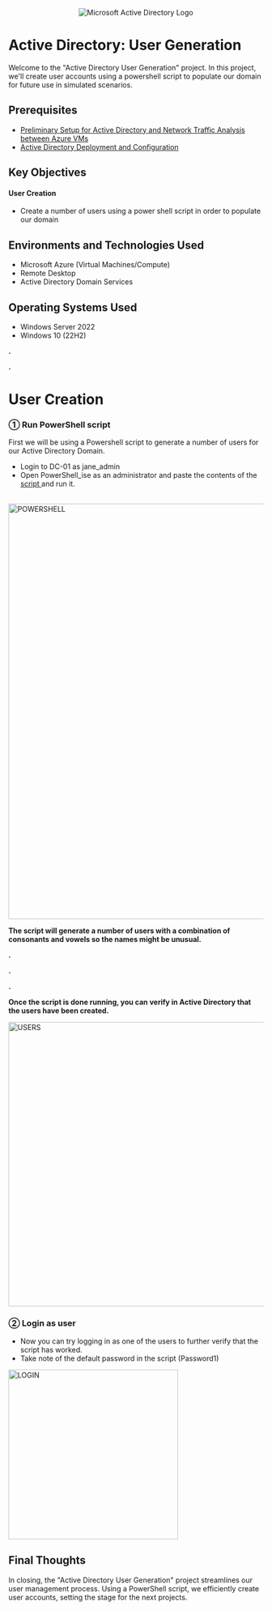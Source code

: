 <p align="center">
<img src="https://i.imgur.com/pU5A58S.png" alt="Microsoft Active Directory Logo"/>
</p>

<h1> Active Directory: User Generation </h1>


<p>Welcome to the "Active Directory User Generation" project. In this project, we'll create user accounts using a powershell script to populate our domain for future use in simulated scenarios. </p>

<h2>Prerequisites</h2>

- <a href="https://github.com/kirkgacias/ad-and-azuresetup"> Preliminary Setup for Active Directory and Network Traffic Analysis between Azure VMs </a>
- <a href="https://github.com/kirkgacias/ad-deployment-configuration"> Active Directory Deployment and Configuration </a>

<h2>Key Objectives</h2>

<h4>User Creation</h4>

-  Create a number of users using a power shell script in order to populate our domain

<h2>Environments and Technologies Used</h2>

- Microsoft Azure (Virtual Machines/Compute)
- Remote Desktop
- Active Directory Domain Services

<h2>Operating Systems Used </h2>

- Windows Server 2022
- Windows 10 (22H2)

<p><strong>.</strong></p>
<p><strong>.</strong></p>


<h1>User Creation</h1>

<h3>&#9312; Run PowerShell script</h3>
<p>First we will be using a Powershell script to generate a number of users for our Active Directory Domain. 
</p>

- Login to DC-01 as jane_admin
- Open PowerShell_ise as an administrator and paste the contents of the <a href="https://github.com/joshmadakor1/AD_PS/blob/master/Generate-Names-Create-Users.ps1"> script </a> and run it. 

<br>

<img width="821" alt="POWERSHELL" src="https://github.com/kirkgacias/ad-scenario-simulation/assets/158519921/bdc4f2ad-cb4b-4509-83cf-c2c1ec8c4dfd">

<p><strong>The script will generate a number of users with a combination of consonants and vowels so the names might be unusual. </strong> </p>

<p>
</p>
<p><strong>.</strong></p>
<p><strong>.</strong></p>
<p><strong>.</strong></p>

<p><strong>Once the script is done running, you can verify in Active Directory that the users have been created.</strong></p>

<img width="562" alt="USERS" src="https://github.com/kirkgacias/ad-scenario-simulation/assets/158519921/07b77e8f-07a7-4048-a04b-9d623ddebfc2">


<h3>&#9313; Login as user </h3>

- Now you can try logging in as one of the users to further verify that the script has worked.
- Take note of the default password in the script (Password1)

<img width="335" alt="LOGIN" src="https://github.com/kirkgacias/ad-scenario-simulation/assets/158519921/2cedd731-17ff-4595-869b-0111d5bc2f6f">


<h2> Final Thoughts </h2>

<p> In closing, the "Active Directory User Generation" project streamlines our user management process. Using a PowerShell script, we efficiently create user accounts, setting the stage for the next projects.</p>









